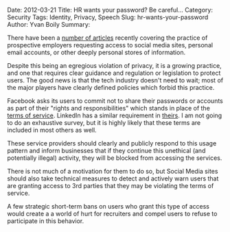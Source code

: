 Date: 2012-03-21 
Title: HR wants your password? Be careful...
Category: Security
Tags: Identity, Privacy, Speech 
Slug: hr-wants-your-password
Author: Yvan Boily
Summary: 

There have been a [number of articles](http://lmgtfy.com/?q=interview+facebook+password) recently covering the practice of prospective employers requesting access to social media sites, personal email accounts, or other deeply personal stores of information.

Despite this being an egregious violation of privacy, it is a growing practice, and one that requires clear guidance and regulation or legislation to protect users.  The good news is that the tech industry doesn't need to wait; most of the major players have clearly defined policies which forbid this practice.

Facebook asks its users to commit not to share their passwords or accounts as part of their "rights and responsibilities" which stands in place of the [terms of service](http://lmgtfy.com/?q=facebook+terms+of+service).  LinkedIn has a similar requirement in [theirs](http://www.linkedin.com/static?key=user_agreement&trk=hb_ft_userag).  I am not going to do an exhaustive survey, but it is highly likely that these terms are included in most others as well.

These service providers should clearly and publicly respond to this usage pattern and inform businesses that if they continue this unethical (and potentially illegal) activity, they will be blocked from accessing the services. 

There is not much of a motivation for them to do so, but Social Media sites should also take technical measures to detect and actively warn users that are granting access to 3rd parties that they may be violating the terms of service.

A few strategic short-term bans on users who grant this type of access would create a a world of hurt for recruiters and compel users to refuse to participate in this behavior.

